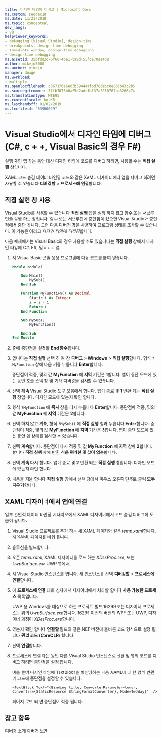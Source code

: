 ```yaml
---
title: 디자인 타임에 디버그 | Microsoft Docs
ms.custom: seodec18
ms.date: 11/21/2018
ms.topic: conceptual
dev_langs:
- VB
helpviewer_keywords:
- debugging [Visual Studio], design-time
- breakpoints, design-time debugging
- Immediate window, design-time debugging
- design-time debugging
ms.assetid: 35bfdd2c-6f60-4be1-ba9d-55fce70ee4d8
author: mikejo5000
ms.author: mikejo
manager: douge
ms.workload:
- multiple
ms.openlocfilehash: c367176a6e05b394449fbd78dabc0e863b43c2b5
ms.sourcegitcommit: 37fb7075b0a65d2add3b137a5230767aa3266c74
ms.translationtype: MTE95
ms.contentlocale: ko-KR
ms.lasthandoff: 01/02/2019
ms.locfileid: "53960029"
---
```

# <a name="debug-at-design-time-in-visual-studio-c-c-visual-basic-f"></a>Visual Studio에서 디자인 타임에 디버그 (C#, c + +, Visual Basic의 경우 F#)

실행 중인 앱 하는 동안 대신 디자인 타임에 코드를 디버그 하려면, 사용할 수는 **직접 실행** 창입니다. 

XAML 코드 숨김 데이터 바인딩 코드와 같은 XAML 디자이너에서 앱을 디버그 하려면 사용할 수 있습니다 **디버깅할** > **프로세스에 연결**합니다.
  
## <a name="use-the-immediate-window"></a>직접 실행 창 사용  

Visual Studio를 사용할 수 있습니다 **직접 실행** 앱을 실행 하지 않고 함수 또는 서브루틴을 실행 하는 창입니다. 함수 또는 서브루틴에 중단점이 있으면 Visual Studio가 중단점에서 중단 됩니다. 그런 다음 디버거 창을 사용하여 프로그램 상태를 조사할 수 있습니다. 이 기능은 이라고 *디자인 타임에 디버깅*합니다.  

다음 예제에서는 Visual Basic의 경우 사용할 수도 있습니다는 **직접 실행** 창에서 디자인 타임에 C#, F#, 및 c + + 앱.

1. 새 Visual Basic 콘솔 응용 프로그램에 다음 코드를 붙여 넣습니다.  
   
   ```vb  
   Module Module1
   
       Sub Main()
           MySub()
       End Sub
   
       Function MyFunction() As Decimal
           Static i As Integer
           i = i + 1
           Return i
       End Function
   
       Sub MySub()
           MyFunction()
   
       End Sub
   End Module
   ```  
   
1. 줄에 중단점을 설정할 **End 함수**합니다.  
   
1. 엽니다는 **직접 실행** 선택 하 여 창 **디버그** > **Windows** > **직접 실행**합니다. 형식 `?MyFunction` 창에 다음 키를 누릅니다 **Enter**합니다.   
   
   중단점이 적중, 및의 값 **MyFunction** 에 **지역** 기간은 **1**합니다. 앱이 중단 모드에 있는 동안 호출 스택 창 및 기타 디버깅을 검사할 수 있습니다. 
   
1. 선택 **계속** Visual Studio 도구 모음에서 합니다. 앱이 종료 및 **1** 반환 되는 **직접 실행** 창입니다. 디자인 모드에 있는지 확인 합니다.  
   
1. 형식 `?MyFunction` 에 **즉시** 창을 다시 누릅니다 **Enter**합니다. 중단점이 적중, 및의 값 **MyFunction** 에 **지역** 기간은 **2**합니다. 
   
1. 선택 하지 않고 **계속**, 형식 `?MySub()` 에 **직접 실행** 창과 누릅니다 **Enter**합니다. 중단점이 적중, 및의 값 **MyFunction** 에 **지역** 기간은 **3**합니다. 앱이 중단 모드에 있는 동안 앱 상태를 검사할 수 있습니다. 
   
1. 선택 **계속**합니다. 중단점이 다시 적중 및 값 **MyFunction** 에 **지역** 창이 **2**합니다. 합니다 **직접 실행** 창에 반환 **식을 평가한 및 값이 없는**합니다.
   
1. 선택 **계속** 다시 합니다. 앱이 종료 및 **2** 반환 되는 **직접 실행** 창입니다. 디자인 모드에 있는지 확인 합니다.
   
1. 내용을 지울 합니다 **직접 실행** 창에서 선택 창에서 마우스 오른쪽 단추로 클릭 **모두 지우기**합니다. 

## <a name="attach-to-an-app-from-the-xaml-designer"></a>XAML 디자이너에서 앱에 연결

일부 선언적 데이터 바인딩 시나리오에서 XAML 디자이너에서 코드 숨김 디버그에 도움이 됩니다.

1. Visual Studio 프로젝트를 추가 하는 새 XAML 페이지와 같은 *temp.xaml*합니다. 새 XAML 페이지를 비워 둡니다. 
   
1. 솔루션을 빌드합니다.
   
1. 오픈 *temp.xaml*, XAML 디자이너를 로드 하는 *XDesProc.exe*, 또는 *UwpSurface.exe* UWP 앱에서. 
   
1. 새 Visual Studio 인스턴스를 엽니다. 새 인스턴스를 선택 **디버깅할** > **프로세스에 연결**합니다. 
   
1. 에 **프로세스에 연결** 대화 상자에서 디자이너에서 처리할 합니다 **사용 가능한 프로세스** 목록입니다.
   
   UWP 용 Windows를 대상으로 하는 프로젝트 빌드 16299 또는 디자이너 프로세스는 위의 *UwpSurface.exe*합니다. 16299 이전의 버전의 WPF 또는 UWP, 디자이너 과정이 *XDesProc.exe*합니다.
   
1. 있는지 확인 합니다 **연결할** 필드와 같은.NET 버전에 올바른 코드 형식으로 설정 됩니다 **관리 코드 (CoreCLR)** 합니다. 
   
1. 선택 **연결**합니다.
   
1. 프로세스에 연결 하는 동안 다른 Visual Studio 인스턴스로 전환 및 앱의 코드를 디버그 하려면 중단점을 설정 합니다.
   
   예를 들어 디자인 타임에 TextBlock을 바인딩하는 다음 XAML에 대 한 형식 변환기 코드에 중단점을 설정할 수 있습니다.
   
    ```xaml
    <TextBlock Text="{Binding title, ConverterParameter=lower, Converter={StaticResource StringFormatConverter}, Mode=TwoWay}"  />
    ```
   페이지 로드 되 면 중단점이 적중 됩니다.
  
## <a name="see-also"></a>참고 항목  
 [디버거 소개](../debugger/debugger-feature-tour.md) [디버거 보안](../debugger/debugger-security.md)   